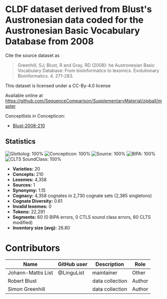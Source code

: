 # CLDF dataset derived from Blust's Austronesian data coded for the Austronesian Basic Vocabulary Database from 2008

Cite the source dataset as

> Greenhill, SJ; Blust, R and Gray, RD (2008): he Austronesian Basic Vocabulary Database: From bioinformatics to lexomics. Evolutionary Bioinformatics. 4. 271-283.

This dataset is licensed under a CC-By-4.0 license

Available online at https://github.com/SequenceComparison/SupplementaryMaterial/zipball/master


Conceptlists in Concepticon:
- [Blust-2008-210](https://concepticon.clld.org/contributions/Blust-2008-210)
## Statistics


![Glottolog: 100%](https://img.shields.io/badge/Glottolog-100%25-brightgreen.svg "Glottolog: 100%")
![Concepticon: 100%](https://img.shields.io/badge/Concepticon-100%25-brightgreen.svg "Concepticon: 100%")
![Source: 100%](https://img.shields.io/badge/Source-100%25-brightgreen.svg "Source: 100%")
![BIPA: 100%](https://img.shields.io/badge/BIPA-100%25-brightgreen.svg "BIPA: 100%")
![CLTS SoundClass: 100%](https://img.shields.io/badge/CLTS%20SoundClass-100%25-brightgreen.svg "CLTS SoundClass: 100%")

- **Varieties:** 20
- **Concepts:** 210
- **Lexemes:** 4,358
- **Sources:** 1
- **Synonymy:** 1.15
- **Cognacy:** 4,358 cognates in 2,730 cognate sets (2,385 singletons)
- **Cognate Diversity:** 0.61
- **Invalid lexemes:** 0
- **Tokens:** 22,291
- **Segments:** 60 (0 BIPA errors, 0 CTLS sound class errors, 60 CLTS modified)
- **Inventory size (avg):** 26.80

# Contributors

Name | GitHub user | Description | Role
--- | --- | --- | ---
Johann-Mattis List | @LinguList | maintainer | Other
Robert Blust | | data collection | Author
Simon Greenhill | | data collection | Author 


